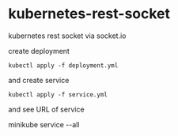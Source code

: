 # kubernetes-rest-socket
kubernetes rest socket via socket.io


create deployment

```console
kubectl apply -f deployment.yml
```
and create service
```console
kubectl apply -f service.yml

```
and see URL of service

minikube service --all
